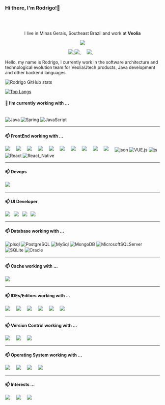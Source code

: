 ### Hi there, I'm Rodrigo!👋

<br />
<br />

<p align='center'>
  I live in Minas Gerais, Southeast Brazil and work at <b>Veolia</b> 
</p>

<p align='center'>
  <a href="#"><img src="https://visitor-badge.glitch.me/badge?page_id=rodrigolim??style=for-the-badge&logo=appveyor"></a>
</p>

<p align='center'>
  <a href="http://rodrigolimacunha.com.br/">
    <img src="https://img.shields.io/badge/rodrigolimacunha.com.br-yes-green.svg" />
  </a>
  <a href="https://www.linkedin.com/in/rodrigolimacunha/">
    <img src="https://img.shields.io/badge/linkedin-%230077B5.svg?&style=for-the-badge&logo=linkedin&logoColor=white" />
  </a>&nbsp;&nbsp;&nbsp;&nbsp;
  <a href="mailto:https://rodrigolim@gmail.com?subject=Olá%20Rodrigo">
    <img src="https://img.shields.io/badge/gmail-%23D14836.svg?&style=for-the-badge&logo=gmail&logoColor=white" />
  </a>&nbsp;&nbsp;&nbsp;
</p>

Hello, my name is Rodrigo, I currently work in the software architecture and technological evolution team for Veolia/Jtech products, Java development and other backend languages.

![Rodrigo GitHub stats](https://github-readme-stats.vercel.app/api?username=rodrigolim&show_icons=true&theme=dark)

[![Top Langs](https://github-readme-stats.vercel.app/api/top-langs/?username=rodrigolim&layout=compact&theme=dark)](https://github.com/rodrigolim/github-readme-stats)


<h4> 🔭 I’m currently working with ...</h4>
<div style="display: inline_block"><br/>
    <img align="center" alt="Java" src="https://img.shields.io/badge/java-007396.svg?style=for-the-badge&logo=java&logoColor=white" />
    <img align="center" alt="Spring" src="https://img.shields.io/badge/Spring-6DB33F?style=for-the-badge&logo=spring&logoColor=white" />
    <img align="center" alt="JavaScript" src="https://img.shields.io/badge/JavaScript-323330?style=for-the-badge&logo=javascript&logoColor=F7DF1Ee" />
</div>

<hr>
<h4> 📫  FrontEnd working with ...</h4>
<p>
  <img src="https://img.shields.io/badge/typescript-%23007ACC.svg?style=for-the-badge&logo=typescript&logoColor=white" />&nbsp;&nbsp;&nbsp;&nbsp;
  <img src="https://img.shields.io/badge/javascript-%23323330.svg?style=for-the-badge&logo=javascript&logoColor=%23F7DF1E" />&nbsp;&nbsp;&nbsp;&nbsp;
  <img src="https://img.shields.io/badge/angular.js-%23E23237.svg?style=for-the-badge&logo=angularjs&logoColor=white" />&nbsp;&nbsp;&nbsp;&nbsp;
  <img src="https://img.shields.io/badge/angular-%23DD0031.svg?style=for-the-badge&logo=angular&logoColor=white" />&nbsp;&nbsp;&nbsp;&nbsp;
  <img src="https://img.shields.io/badge/GULP-%23CF4647.svg?style=for-the-badge&logo=gulp&logoColor=white" />&nbsp;&nbsp;&nbsp;&nbsp;
  <img src="https://img.shields.io/badge/webpack-%238DD6F9.svg?style=for-the-badge&logo=webpack&logoColor=black" />&nbsp;&nbsp;&nbsp;&nbsp;
  <img src="https://img.shields.io/badge/bootstrap-%23563D7C.svg?style=for-the-badge&logo=bootstrap&logoColor=white" />&nbsp;&nbsp;&nbsp;&nbsp;
  <img src="https://img.shields.io/badge/latex-%23008080.svg?style=for-the-badge&logo=latex&logoColor=white" />&nbsp;&nbsp;&nbsp;&nbsp;
  <img src="https://img.shields.io/badge/jquery-%230769AD.svg?style=for-the-badge&logo=jquery&logoColor=white" />&nbsp;&nbsp;&nbsp;&nbsp;
  <img src="https://img.shields.io/badge/JWT-black?style=for-the-badge&logo=JSON%20web%20tokens" />&nbsp;&nbsp;&nbsp;&nbsp;
  <img align="center" alt="json" src="https://img.shields.io/badge/json-5E5C5C?style=for-the-badge&logo=json&logoColor=white" />
  <img align="center" alt="VUE.js" src="https://img.shields.io/badge/Vue.js-35495E?style=for-the-badge&logo=vue.js&logoColor=4FC08D" />
  <img align="center" alt="ts" src="https://img.shields.io/badge/TypeScript-007ACC?style=for-the-badge&logo=typescript&logoColor=white" />
  <img align="center" alt="React" src="https://img.shields.io/badge/React-20232A?style=for-the-badge&logo=react&logoColor=61DAFB" />
  <img align="center" alt="React_Native" src="https://img.shields.io/badge/React_Native-20232A?style=for-the-badge&logo=react&logoColor=61DAFB" />
</p>

<hr>
<h4> 📫 Devops </h5>
<p>
  <img src="https://img.shields.io/badge/Docker-2496ED?style=for-the-badge&logo=docker&logoColor=white" />&nbsp;&nbsp;
</p>

<hr>
<h4> 📫 UI Developer</h4>
<p >
  <img src="https://img.shields.io/badge/html5%20-%23e34f26.svg?&style=for-the-badge&logo=html5&logoColor=white" />&nbsp;&nbsp;
  <img src="https://img.shields.io/badge/CSS3-1572B6?&style=for-the-badge&logo=css3&logoColor=white" />&nbsp;&nbsp;
  <img src="https://img.shields.io/badge/JavaScript-F7DF1E?style=for-the-badge&logo=javascript&logoColor=black" />&nbsp;&nbsp;
  <img src="https://img.shields.io/badge/Bootstrap-563D7C?style=for-the-badge&logo=bootstrap&logoColor=white">&nbsp;&nbsp;
</p>

<hr>
<h4> 📫  Database working with ...</h4>
<p>
    <img align="center" alt="plsql" src="https://img.shields.io/badge/PLSQL-F80000?style=for-the-badge&logo=oracle&logoColor=black" />
    <img align="center" alt="PostgreSQL" src="https://img.shields.io/badge/PostgreSQL-316192?style=for-the-badge&logo=postgresql&logoColor=white" />
    <img align="center" alt="MySql" src="https://img.shields.io/badge/mysql-%2300f.svg?style=for-the-badge&logo=mysql&logoColor=white" />
    <img align="center" alt="MongoDB" src="https://img.shields.io/badge/MongoDB-%234ea94b.svg?style=for-the-badge&logo=mongodb&logoColor=white" /> 
    <img align="center" alt="MicrosoftSQLServer" src="https://img.shields.io/badge/Microsoft%20SQL%20Server-CC2927?style=for-the-badge&logo=microsoft%20sql%20server&logoColor=white" />
    <img align="center" alt="SQLite" src="https://img.shields.io/badge/sqlite-%2307405e.svg?style=for-the-badge&logo=sqlite&logoColor=white" />
    <img align="center" alt="Oracle" src="https://img.shields.io/badge/Oracle-F80000?style=for-the-badge&logo=oracle&logoColor=white" />
</p>

<hr>
<h4> 📫  Cache working with ...</h4>
<p>
  <img src="https://img.shields.io/badge/redis-%23DD0031.svg?style=for-the-badge&logo=redis&logoColor=white" />&nbsp;&nbsp;&nbsp;&nbsp;
</p>

<hr>
<h4> 📫  IDEs/Editors working with ...</h4>
<p>
  <img src="https://img.shields.io/badge/Visual%20Studio-5C2D91.svg?style=for-the-badge&logo=visual-studio&logoColor=white" />&nbsp;&nbsp;&nbsp;&nbsp;
  <img src="https://img.shields.io/badge/Eclipse-2C2255.svg?style=for-the-badge&logo=Eclipse&logoColor=white" />&nbsp;&nbsp;&nbsp;&nbsp;
  <img src="https://img.shields.io/badge/IntelliJIDEA-000000.svg?style=for-the-badge&logo=intellij-idea&logoColor=white" />&nbsp;&nbsp;&nbsp;&nbsp;
 <img src="https://img.shields.io/badge/VSCode-007ACC.svg?style=for-the-badge&logo=visualstudiocode&logoColor=white" />&nbsp;&nbsp;&nbsp;&nbsp;
  <img src="https://img.shields.io/badge/apache netbeans-1B6AC6.svg?style=for-the-badge&logo=apachenetbeanside&logoColor=white" />&nbsp;&nbsp;&nbsp;&nbsp;
  <img src="https://img.shields.io/badge/Android Studio-3DDC84.svg?style=for-the-badge&logo=androidstudio&logoColor=white" />&nbsp;&nbsp;&nbsp;&nbsp;
</p>

<hr>
<h4> 📫 Version Control working with ...</h4>
<p>
  <img src="https://img.shields.io/badge/git-%23F05033.svg?style=for-the-badge&logo=git&logoColor=white" />&nbsp;&nbsp;&nbsp;&nbsp;
  <img src="https://img.shields.io/badge/github-%23121011.svg?style=for-the-badge&logo=github&logoColor=white" />&nbsp;&nbsp;&nbsp;&nbsp;
  <img src="https://img.shields.io/badge/gitlab-FCA121.svg?style=for-the-badge&logo=gitlab&logoColor=white" />&nbsp;&nbsp;&nbsp;&nbsp;
</p> 

<hr>
<h4> 📫 Operating System working with ...</h4>
<p>
  <img src="https://img.shields.io/badge/Linux-FCC624?style=for-the-badge&logo=linux&logoColor=black" />&nbsp;&nbsp;&nbsp;&nbsp;
   <img src="https://img.shields.io/badge/Fedora-268BEE?style=for-the-badge&logo=fedora&logoColor=white" />&nbsp;&nbsp;&nbsp;&nbsp;
  <img src="https://img.shields.io/badge/Linux%20Mint-87CF3E?style=for-the-badge&logo=Linux%20Mint&logoColor=white" />&nbsp;&nbsp;&nbsp;&nbsp;
  <img src="https://img.shields.io/badge/Ubuntu-E95420?style=for-the-badge&logo=ubuntu&logoColor=white" />&nbsp;&nbsp;&nbsp;&nbsp;
</p>


<hr>
<h4> 📫 Interests ...</h4>
<p>
      <img src="https://img.shields.io/badge/Spring%20Security-6DB33F?style=for-the-badge&logo=springsecurity&logoColor=white" />&nbsp;&nbsp;&nbsp;&nbsp;
      <img src="https://img.shields.io/badge/Spring%20Boot-6DB33F?style=for-the-badge&logo=springboot&logoColor=white" />&nbsp;&nbsp;&nbsp;&nbsp;
      <img src="https://img.shields.io/badge/Spring-6DB33F?style=for-the-badge&logo=spring&logoColor=white" />&nbsp;&nbsp;&nbsp;&nbsp;
<p>

<!--
**rodrigolim/rodrigolim** is a ✨ _special_ ✨ repository because its `README.md` (this file) appears on your GitHub profile.

Here are some ideas to get you started:

- 🔭 I’m currently working on ...
- 🌱 I’m currently learning ...
- 👯 I’m looking to collaborate on ...
- 🤔 I’m looking for help with ...
- 💬 Ask me about ...
- 📫 How to reach me: ...
- 😄 Pronouns: ...
- ⚡ Fun fact: ...
-->
